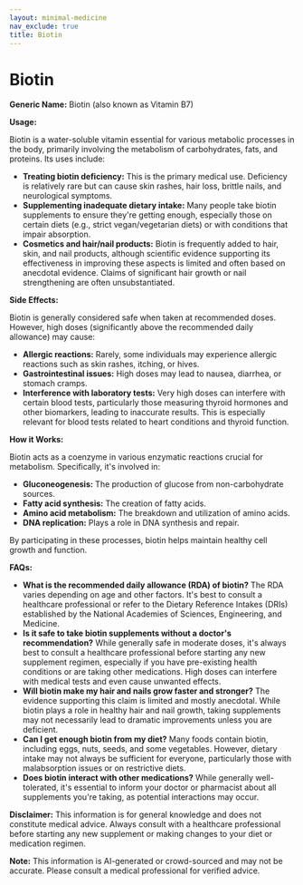 ```yaml
---
layout: minimal-medicine
nav_exclude: true
title: Biotin
---
```


# Biotin

**Generic Name:** Biotin (also known as Vitamin B7)

**Usage:**

Biotin is a water-soluble vitamin essential for various metabolic processes in the body, primarily involving the metabolism of carbohydrates, fats, and proteins.  Its uses include:

* **Treating biotin deficiency:** This is the primary medical use. Deficiency is relatively rare but can cause skin rashes, hair loss, brittle nails, and neurological symptoms.
* **Supplementing inadequate dietary intake:**  Many people take biotin supplements to ensure they're getting enough, especially those on certain diets (e.g., strict vegan/vegetarian diets) or with conditions that impair absorption.
* **Cosmetics and hair/nail products:** Biotin is frequently added to hair, skin, and nail products, although scientific evidence supporting its effectiveness in improving these aspects is limited and often based on anecdotal evidence.  Claims of significant hair growth or nail strengthening are often unsubstantiated.


**Side Effects:**

Biotin is generally considered safe when taken at recommended doses.  However, high doses (significantly above the recommended daily allowance) may cause:

* **Allergic reactions:**  Rarely, some individuals may experience allergic reactions such as skin rashes, itching, or hives.
* **Gastrointestinal issues:**  High doses may lead to nausea, diarrhea, or stomach cramps.
* **Interference with laboratory tests:**  Very high doses can interfere with certain blood tests, particularly those measuring thyroid hormones and other biomarkers, leading to inaccurate results. This is especially relevant for blood tests related to heart conditions and thyroid function.


**How it Works:**

Biotin acts as a coenzyme in various enzymatic reactions crucial for metabolism.  Specifically, it's involved in:

* **Gluconeogenesis:** The production of glucose from non-carbohydrate sources.
* **Fatty acid synthesis:** The creation of fatty acids.
* **Amino acid metabolism:** The breakdown and utilization of amino acids.
* **DNA replication:**  Plays a role in DNA synthesis and repair.

By participating in these processes, biotin helps maintain healthy cell growth and function.


**FAQs:**

* **What is the recommended daily allowance (RDA) of biotin?**  The RDA varies depending on age and other factors. It's best to consult a healthcare professional or refer to the Dietary Reference Intakes (DRIs) established by the National Academies of Sciences, Engineering, and Medicine.
* **Is it safe to take biotin supplements without a doctor's recommendation?**  While generally safe in moderate doses, it's always best to consult a healthcare professional before starting any new supplement regimen, especially if you have pre-existing health conditions or are taking other medications.  High doses can interfere with medical tests and even cause unwanted effects.
* **Will biotin make my hair and nails grow faster and stronger?** The evidence supporting this claim is limited and mostly anecdotal. While biotin plays a role in healthy hair and nail growth, taking supplements may not necessarily lead to dramatic improvements unless you are deficient.
* **Can I get enough biotin from my diet?**  Many foods contain biotin, including eggs, nuts, seeds, and some vegetables.  However, dietary intake may not always be sufficient for everyone, particularly those with malabsorption issues or on restrictive diets.
* **Does biotin interact with other medications?** While generally well-tolerated, it's essential to inform your doctor or pharmacist about all supplements you're taking, as potential interactions may occur.


**Disclaimer:** This information is for general knowledge and does not constitute medical advice.  Always consult with a healthcare professional before starting any new supplement or making changes to your diet or medication regimen.


**Note:** This information is AI-generated or crowd-sourced and may not be accurate. Please consult a medical professional for verified advice.